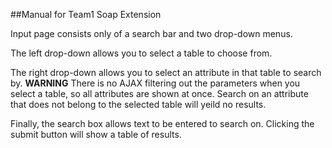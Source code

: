 ##Manual for Team1 Soap Extension

Input page consists only of a search bar and two drop-down menus.

The left drop-down allows you to select a table to choose from.

The right drop-down allows you to select an attribute in that table to search by.
__WARNING__ There is no AJAX filtering out the parameters when you select a table, so all attributes are shown at once. Search on an attribute that does not belong to the selected table will yeild no results.

Finally, the search box allows text to be entered to search on. Clicking the submit button will show a table of results. 
